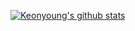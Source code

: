 [![Keonyoung's github stats](https://github-readme-stats.vercel.app/api?username=k-young-passionate)](https://github.com/k-young-passionate/github-readme-stats)

<!--
### Hi there 👋
[![Top Langs](https://github-readme-stats.vercel.app/api/top-langs/?username=k-young-passionate&exclude_repo=SKKU-2019-Fall-Capstone-Design)](https://github.com/k-young-passionate/github-readme-stats)
--!>
